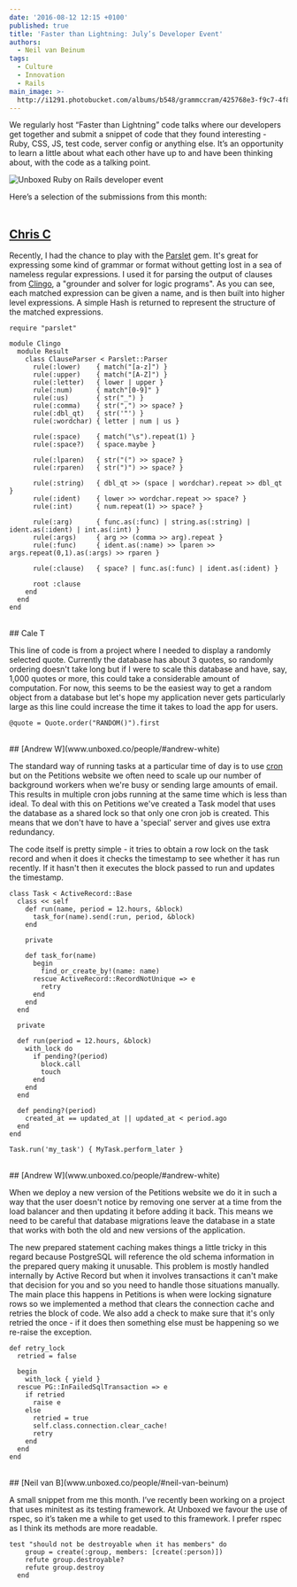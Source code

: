 ```yaml
---
date: '2016-08-12 12:15 +0100'
published: true
title: 'Faster than Lightning: July’s Developer Event'
authors:
  - Neil van Beinum
tags:
  - Culture
  - Innovation
  - Rails
main_image: >-
  http://i1291.photobucket.com/albums/b548/grammccram/425768e3-f9c7-4f84-bfa2-ada2a5ecdcb4_zpspacxcs2i.png
---
```

We regularly host “Faster than Lightning” code talks where our developers get together and submit a snippet of code that they found interesting - Ruby, CSS, JS, test code, server config or anything else. It’s an opportunity to learn a little about what each other have up to and have been thinking about, with the code as a talking point.<br/>

![Unboxed Ruby on Rails developer event](http://i1291.photobucket.com/albums/b548/grammccram/425768e3-f9c7-4f84-bfa2-ada2a5ecdcb4_zpspacxcs2i.png)

Here’s a selection of the submissions from this month:<br/>
<br/>

## [Chris C](www.unboxed.co/people/#chris-carter)

Recently, I had the chance to play with the [Parslet](https://github.com/kschiess/parslet/) gem. It's great for expressing some kind of grammar or format without getting lost in a sea of nameless regular expressions. I used it for parsing the output of clauses from [Clingo](https://github.com/potassco/clingo), a "grounder and solver for logic programs". As you can see, each matched expression can be given a name, and is then built into higher level expressions. A simple Hash is returned to represent the structure of the matched expressions.<br/>

```
require "parslet"

module Clingo
  module Result
    class ClauseParser < Parslet::Parser
      rule(:lower)    { match("[a-z]") }
      rule(:upper)    { match("[A-Z]") }
      rule(:letter)   { lower | upper }
      rule(:num)      { match"[0-9]" }
      rule(:us)       { str("_") }
      rule(:comma)    { str(",") >> space? }
      rule(:dbl_qt)   { str('"') }
      rule(:wordchar) { letter | num | us }

      rule(:space)    { match("\s").repeat(1) }
      rule(:space?)   { space.maybe }

      rule(:lparen)   { str("(") >> space? }
      rule(:rparen)   { str(")") >> space? }

      rule(:string)   { dbl_qt >> (space | wordchar).repeat >> dbl_qt }
      rule(:ident)    { lower >> wordchar.repeat >> space? }
      rule(:int)      { num.repeat(1) >> space? }

      rule(:arg)      { func.as(:func) | string.as(:string) | ident.as(:ident) | int.as(:int) }
      rule(:args)     { arg >> (comma >> arg).repeat }
      rule(:func)     { ident.as(:name) >> lparen >> args.repeat(0,1).as(:args) >> rparen }

      rule(:clause)   { space? | func.as(:func) | ident.as(:ident) }

      root :clause
    end
  end
end
```

<br/>
## Cale T

This line of code is from a project where I needed to display a randomly selected quote. Currently the database has about 3 quotes, so randomly ordering doesn't take long but if I were to scale this database and have, say, 1,000 quotes or more, this could take a considerable amount of computation. For now, this seems to be the easiest way to get a random object from a database but let's hope my application never gets particularly large as this line could increase the time it takes to load the app for users.<br/>

```
@quote = Quote.order("RANDOM()").first
```

<br/>
## [Andrew W](www.unboxed.co/people/#andrew-white)

The standard way of running tasks at a particular time of day is to use [cron][1] but on the Petitions website we often need to scale up our number of background workers when  we're busy or sending large amounts of email. This results in multiple cron jobs running at the same time which is less than ideal. To deal with this on Petitions we've created a Task model that uses the database as a shared lock so that only one cron job is created. This means that we don't have to have a 'special' server and gives use extra redundancy.<br/>

The code itself is pretty simple - it tries to obtain a row lock on the task record and when it does it checks the timestamp to see whether it has run recently. If it hasn't then it executes the block passed to run and updates the timestamp.<br/>

[1]: https://en.wikipedia.org/wiki/Cron

```
class Task < ActiveRecord::Base
  class << self
    def run(name, period = 12.hours, &block)
      task_for(name).send(:run, period, &block)
    end

    private

    def task_for(name)
      begin
        find_or_create_by!(name: name)
      rescue ActiveRecord::RecordNotUnique => e
        retry
      end
    end
  end

  private

  def run(period = 12.hours, &block)
    with_lock do
      if pending?(period)
        block.call
        touch
      end
    end
  end

  def pending?(period)
    created_at == updated_at || updated_at < period.ago
  end
end

Task.run('my_task') { MyTask.perform_later }
```

<br/>
## [Andrew W](www.unboxed.co/people/#andrew-white)

When we deploy a new version of the Petitions website we do it in such a way that the user doesn't notice by removing one server at a time from the load balancer and then updating it before adding it back. This means we need to be careful that database migrations leave the database in a state that works with both the old and new versions of the application.<br/>

The new prepared statement caching makes things a little tricky in this regard because PostgreSQL will reference the old schema information in the prepared query making it unusable. This problem is mostly handled internally by Active Record but when it involves transactions it can't make that decision for you and so you need to handle those situations manually. The main place this happens in Petitions is when were locking signature rows so we implemented a method that clears the connection cache and retries the block of code. We also add a check to make sure that it's only retried the once - if it does then something else must be happening so we re-raise the exception.<br/>

```
def retry_lock
  retried = false

  begin
    with_lock { yield }
  rescue PG::InFailedSqlTransaction => e
    if retried
      raise e
    else
      retried = true
      self.class.connection.clear_cache!
      retry
    end
  end
end
```

<br/>
## [Neil van B](www.unboxed.co/people/#neil-van-beinum)

A small snippet from me this month. I’ve recently been working on a project that uses minitest as its testing framework. At Unboxed we favour the use of rspec, so it’s taken me a while to get used to this framework. I prefer rspec as I think its methods are more readable.<br/>

```
test "should not be destroyable when it has members" do
    group = create(:group, members: [create(:person)])
    refute group.destroyable?
    refute group.destroy
  end
```
